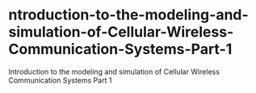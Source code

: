 # ntroduction-to-the-modeling-and-simulation-of-Cellular-Wireless-Communication-Systems-Part-1
Introduction to the modeling and simulation of Cellular Wireless Communication Systems Part 1
